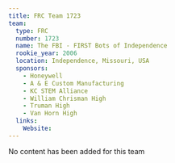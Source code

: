 ```yaml
---
title: FRC Team 1723
team:
  type: FRC
  number: 1723
  name: The FBI - FIRST Bots of Independence
  rookie_year: 2006
  location: Independence, Missouri, USA
  sponsors:
    - Honeywell
    - A & E Custom Manufacturing
    - KC STEM Alliance
    - William Chrisman High
    - Truman High
    - Van Horn High
  links:
    Website: 
---
```

No content has been added for this team